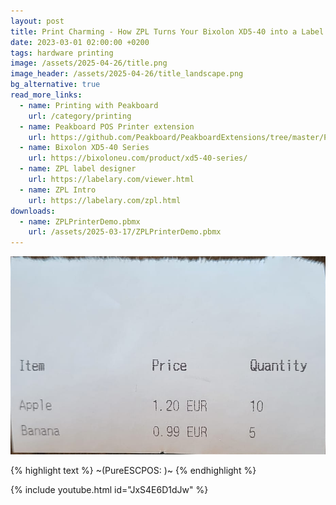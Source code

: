 ```yaml
---
layout: post
title: Print Charming - How ZPL Turns Your Bixolon XD5-40 into a Label Wizard
date: 2023-03-01 02:00:00 +0200
tags: hardware printing
image: /assets/2025-04-26/title.png
image_header: /assets/2025-04-26/title_landscape.png
bg_alternative: true
read_more_links:
  - name: Printing with Peakboard
    url: /category/printing
  - name: Peakboard POS Printer extension
    url: https://github.com/Peakboard/PeakboardExtensions/tree/master/POSPrinter
  - name: Bixolon XD5-40 Series
    url: https://bixoloneu.com/product/xd5-40-series/
  - name: ZPL label designer
    url: https://labelary.com/viewer.html
  - name: ZPL Intro
    url: https://labelary.com/zpl.html
downloads:
  - name: ZPLPrinterDemo.pbmx
    url: /assets/2025-03-17/ZPLPrinterDemo.pbmx
---
```


![image](/assets/2025-03-17/020.png)


{% highlight text %}
~(PureESCPOS: <MyPureCommands>)~
{% endhighlight %}


{% include youtube.html id="JxS4E6D1dJw" %}
